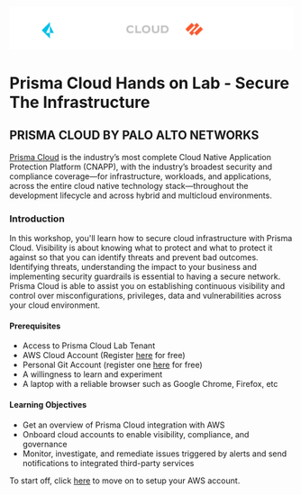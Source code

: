 ![alt text](/resources/PRISMA_CLOUD_LOGO_color_dark_background.png?raw=true)
# Prisma Cloud Hands on Lab - Secure The Infrastructure
## PRISMA CLOUD BY PALO ALTO NETWORKS
[Prisma Cloud](https://www.paloaltonetworks.com/prisma/cloud) is the industry’s most complete Cloud Native Application Protection Platform (CNAPP), with the industry’s broadest security and compliance coverage—for infrastructure, workloads, and applications, across the entire cloud native technology stack—throughout the development lifecycle and across hybrid and multicloud environments. 

### Introduction
In this workshop, you'll learn how to secure cloud infrastructure with Prisma Cloud. Visibility is about knowing what to protect and what to protect it against so that you can identify threats and prevent bad outcomes. Identifying threats, understanding the impact to your business and implementing security guardrails is essential to having a secure network. Prisma Cloud is able to assist you on establishing continuous visibility and control over misconfigurations, privileges, data and vulnerabilities across your cloud environment.

#### Prerequisites
* Access to Prisma Cloud Lab Tenant
* AWS Cloud Account (Register [here](https://aws.amazon.com/resources/create-account/) for free)
* Personal Git Account (register one [here](https://github.com/signup) for free)
* A willingness to learn and experiment
* A laptop with a reliable browser such as Google Chrome, Firefox, etc

#### Learning Objectives
* Get an overview of Prisma Cloud integration with AWS
* Onboard cloud accounts to enable visibility, compliance, and governance
* Monitor, investigate, and remediate issues triggered by alerts and send notifications to integrated third-party services

To start off, click [here](/01-SettingUpAWSAccount.md) to move on to setup your AWS account.
